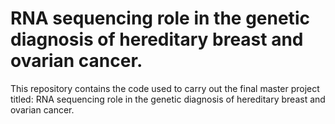 # RNA sequencing role in the genetic diagnosis of hereditary breast and ovarian cancer.
This repository contains the code used to carry out the final master project titled: RNA sequencing role in the genetic diagnosis of hereditary breast and ovarian cancer.
